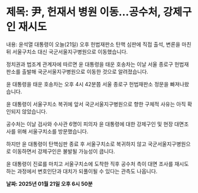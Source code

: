# **제목: 尹, 헌재서 병원 이동…공수처, 강제구인 재시도**

  내용: 윤석열 대통령이 오늘(21일) 오후 헌법재판소 탄핵 심판에 직접 출석, 변론을 마친 뒤 서울구치소 대신 국군서울지구병원으로 이동했습니다.

정치권과 법조계 관계자에 따르면 윤 대통령을 태운 호송차는 이날 서울 종로구 헌법재판소를 출발해 국군서울지구병원으로 이동한 것으로 알려졌습니다.

윤 대통령을 태운 호송차는 오후 4시 42분쯤 서울 종로구 헌법재판소 정문을 빠져나왔습니다.

윤 대통령이 서울구치소 복귀에 앞서 국군서울지구병원으로 향한 구체적 사유는 아직 확인되지 않았습니다.

공수처는 이날 검사와 수사관 6명이 피의자 윤 대통령에 대한 강제구인 및 현장 대면조사를 위해 서울구치소를 방문했습니다.

하지만 윤 대통령이 탄핵심판 종료 후 서울구치소로 복귀하지 않고 국군서울지구병원으로 이동하면서 강제구인은 불발될 가능성이 큽니다.

윤 대통령이 진료를 마치고 서울구치소에 도착한 직후 공수처 측이 대면 조사를 재시도하는 과정에서 변호인단과 대치가 되풀이될 수 있다는 관측도 나옵니다.

  **날짜: 2025년 01월 21일 오후 6시 50분**